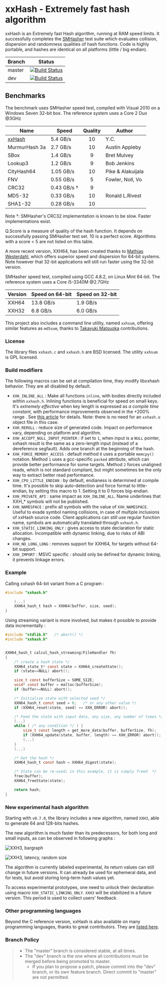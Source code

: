 xxHash - Extremely fast hash algorithm
======================================

xxHash is an Extremely fast Hash algorithm, running at RAM speed limits.
It successfully completes the [SMHasher](http://code.google.com/p/smhasher/wiki/SMHasher) test suite
which evaluates collision, dispersion and randomness qualities of hash functions.
Code is highly portable, and hashes are identical on all platforms (little / big endian).

|Branch      |Status   |
|------------|---------|
|master      | [![Build Status](https://travis-ci.org/Cyan4973/xxHash.svg?branch=master)](https://travis-ci.org/Cyan4973/xxHash?branch=master) |
|dev         | [![Build Status](https://travis-ci.org/Cyan4973/xxHash.svg?branch=dev)](https://travis-ci.org/Cyan4973/xxHash?branch=dev) |



Benchmarks
-------------------------

The benchmark uses SMHasher speed test, compiled with Visual 2010 on a Windows Seven 32-bit box.
The reference system uses a Core 2 Duo @3GHz


| Name          |   Speed     | Quality | Author            |
|---------------|-------------|:-------:|-------------------|
| [xxHash]      | 5.4 GB/s    |   10    | Y.C.              |
| MurmurHash 3a | 2.7 GB/s    |   10    | Austin Appleby    |
| SBox          | 1.4 GB/s    |    9    | Bret Mulvey       |
| Lookup3       | 1.2 GB/s    |    9    | Bob Jenkins       |
| CityHash64    | 1.05 GB/s   |   10    | Pike & Alakuijala |
| FNV           | 0.55 GB/s   |    5    | Fowler, Noll, Vo  |
| CRC32         | 0.43 GB/s † |    9    |                   |
| MD5-32        | 0.33 GB/s   |   10    | Ronald L.Rivest   |
| SHA1-32       | 0.28 GB/s   |   10    |                   |

[xxHash]: http://www.xxhash.com

Note †: SMHasher's CRC32 implementation is known to be slow. Faster implementations exist.

Q.Score is a measure of quality of the hash function.
It depends on successfully passing SMHasher test set.
10 is a perfect score.
Algorithms with a score < 5 are not listed on this table.

A more recent version, XXH64, has been created thanks to [Mathias Westerdahl](https://github.com/JCash),
which offers superior speed and dispersion for 64-bit systems.
Note however that 32-bit applications will still run faster using the 32-bit version.

SMHasher speed test, compiled using GCC 4.8.2, on Linux Mint 64-bit.
The reference system uses a Core i5-3340M @2.7GHz

| Version    | Speed on 64-bit | Speed on 32-bit |
|------------|------------------|------------------|
| XXH64      | 13.8 GB/s        |  1.9 GB/s        |
| XXH32      |  6.8 GB/s        |  6.0 GB/s        |

This project also includes a command line utility, named `xxhsum`, offering similar features as `md5sum`,
thanks to [Takayuki Matsuoka](https://github.com/t-mat) contributions.


### License

The library files `xxhash.c` and `xxhash.h` are BSD licensed.
The utility `xxhsum` is GPL licensed.


### Build modifiers

The following macros can be set at compilation time,
they modify libxxhash behavior. They are all disabled by default.

- `XXH_INLINE_ALL` : Make all functions `inline`, with bodies directly included within `xxhash.h`.
                     Inlining functions is beneficial for speed on small keys.
                     It's _extremely effective_ when key length is expressed as _a compile time constant_,
                     with performance improvements observed in the +200% range .
                     See [this article](https://fastcompression.blogspot.com/2018/03/xxhash-for-small-keys-impressive-power.html) for details.
                     Note: there is no need for an `xxhash.o` object file in this case.
- `XXH_REROLL` : reduce size of generated code. Impact on performance vary, depending on platform and algorithm.
- `XXH_ACCEPT_NULL_INPUT_POINTER` : if set to `1`, when input is a `NULL` pointer,
                                    xxhash result is the same as a zero-length input
                                    (instead of a dereference segfault).
                                    Adds one branch at the beginning of the hash.
- `XXH_FORCE_MEMORY_ACCESS` : default method `0` uses a portable `memcpy()` notation.
                              Method `1` uses a gcc-specific `packed` attribute, which can provide better performance for some targets.
                              Method `2` forces unaligned reads, which is not standard compliant, but might sometimes be the only way to extract better read performance.
- `XXH_CPU_LITTLE_ENDIAN` : by default, endianess is determined at compile time.
                            It's possible to skip auto-detection and force format to little-endian, by setting this macro to 1.
                            Setting it to 0 forces big-endian.
- `XXH_PRIVATE_API` : same impact as `XXH_INLINE_ALL`.
                      Name underlines that XXH_* symbols will not be published.
- `XXH_NAMESPACE` : prefix all symbols with the value of `XXH_NAMESPACE`.
                    Useful to evade symbol naming collisions,
                    in case of multiple inclusions of xxHash source code.
                    Client applications can still use regular function name,
                    symbols are automatically translated through `xxhash.h`.
- `XXH_STATIC_LINKING_ONLY` : gives access to state declaration for static allocation.
                              Incompatible with dynamic linking, due to risks of ABI changes.
- `XXH_NO_LONG_LONG` : removes support for XXH64,
                       for targets without 64-bit support.
- `XXH_IMPORT` : MSVC specific : should only be defined for dynamic linking, it prevents linkage errors.


### Example

Calling xxhash 64-bit variant from a C program :

```C
#include "xxhash.h"

    (...)
    XXH64_hash_t hash = XXH64(buffer, size, seed);
}
```

Using streaming variant is more involved, but makes it possible to provide data incrementally :
```C
#include "stdlib.h"   /* abort() */
#include "xxhash.h"


XXH64_hash_t calcul_hash_streaming(FileHandler fh)
{
    /* create a hash state */
    XXH64_state_t* const state = XXH64_createState();
    if (state==NULL) abort();

    size_t const bufferSize = SOME_SIZE;
    void* const buffer = malloc(bufferSize);
    if (buffer==NULL) abort();

    /* Initialize state with selected seed */
    XXH64_hash_t const seed = 0;   /* or any other value */
    if (XXH64_reset(state, seed) == XXH_ERROR) abort();

    /* Feed the state with input data, any size, any number of times */
    (...)
    while ( /* any condition */ ) {
        size_t const length = get_more_data(buffer, bufferSize, fh);   
        if (XXH64_update(state, buffer, length) == XXH_ERROR) abort();
        (...)
    }
    (...)

    /* Get the hash */
    XXH64_hash_t const hash = XXH64_digest(state);

    /* State can be re-used; in this example, it is simply freed  */
    free(buffer);
    XXH64_freeState(state);

    return hash;
}
```

### New experimental hash algorithm

Starting with `v0.7.0`, the library includes a new algorithm, named `XXH3`,
able to generate 64 and 128-bits hashes.

The new algorithm is much faster than its predecessors,
for both long and small inputs,
as can be observed in following graphs :

![XXH3, bargraph](https://user-images.githubusercontent.com/750081/61976096-b3a35f00-af9f-11e9-8229-e0afc506c6ec.png)

![XXH3, latency, random size](https://user-images.githubusercontent.com/750081/61976089-aedeab00-af9f-11e9-9239-e5375d6c080f.png)

The algorithm is currently labeled experimental, its return values can still change in future versions.
It can already be used for ephemeral data, and for tests, but avoid storing long-term hash values yet.

To access experimental prototypes, one need to unlock their declaration using macro `XXH_STATIC_LINKING_ONLY`.
`XXH3` will be stabilized in a future version.
This period is used to collect users' feedback.


### Other programming languages

Beyond the C reference version,
xxHash is also available on many programming languages,
thanks to great contributors.
They are [listed here](http://www.xxhash.com/#other-languages).


### Branch Policy

> - The "master" branch is considered stable, at all times.
> - The "dev" branch is the one where all contributions must be merged
    before being promoted to master.
>   + If you plan to propose a patch, please commit into the "dev" branch,
      or its own feature branch.
      Direct commit to "master" are not permitted.
